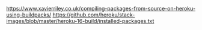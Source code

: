 https://www.xavierriley.co.uk/compiling-packages-from-source-on-heroku-using-buildpacks/
https://github.com/heroku/stack-images/blob/master/heroku-16-build/installed-packages.txt